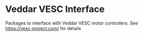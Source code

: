 # Veddar VESC Interface

Packages to interface with Veddar VESC motor controllers. See https://vesc-project.com/ for details

